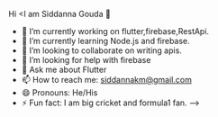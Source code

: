 Hi <I am Siddanna Gouda 👋
- 🔭 I’m currently working on flutter,firebase,RestApi.
- 🌱 I’m currently learning Node.js and firebase.
- 👯 I’m looking to collaborate on writing apis.
- 🤔 I’m looking for help with firebase
- 💬 Ask me about Flutter
- 📫 How to reach me: siddannakm@gmail.com
- 😄 Pronouns: He/His
- ⚡ Fun fact: I am big cricket and formula1 fan.
-->
